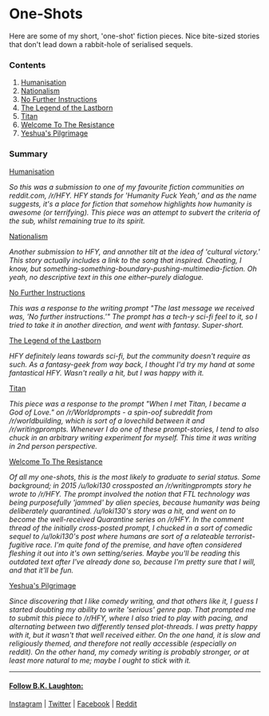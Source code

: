 # One-Shots
Here are some of my short, 'one-shot' fiction pieces. Nice bite-sized stories that don't lead down a rabbit-hole of serialised sequels.

### Contents
1. [Humanisation](http://bklaughton.com/OneShots/short_stories/humanisation.html)
2. [Nationalism](http://bklaughton.com/OneShots/short_stories/nationalism.html)
3. [No Further Instructions](http://bklaughton.com/OneShots/short_stories/no_further_instructions.html)
4. [The Legend of the Lastborn](http://bklaughton.com/OneShots/short_stories/the_legend_of_the_lastborn)
5. [Titan](http://bklaughton.com/OneShots/short_stories/titan.html)
6. [Welcome To The Resistance](http://bklaughton.com/OneShots/short_stories/welcome_to_the_resistance.html)
7. [Yeshua's Pilgrimage](http://bklaughton.com/OneShots/short_stories/yeshuas_pilgrimage.html)


### Summary
  [Humanisation](http://bklaughton.com/OneShots/short_stories/humanisation.html)

  _So this was a submission to one of my favourite fiction communities on reddit.com, /r/HFY. HFY stands for 'Humanity Fuck Yeah,' and as the name suggests, it's a place for fiction that somehow highlights how humanity is awesome (or terrifying). This piece was an attempt to subvert the criteria of the sub, whilst remaining true to its spirit._
  
  [Nationalism](http://bklaughton.com/OneShots/short_stories/nationalism.html)

  _Another submission to HFY, and annother tilt at the idea of 'cultural victory.' This story actually includes a link to the song that inspired. Cheating, I know, but something-something-boundary-pushing-multimedia-fiction. Oh yeah, no descriptive text in this one either–purely dialogue._
  
  [No Further Instructions](http://bklaughton.com/OneShots/short_stories/no_further_instructions.html)

  _This was a response to the writing prompt "The last message we received was, 'No further instructions.'" The prompt has a tech-y sci-fi feel to it, so I tried to take it in another direction, and went with fantasy. Super-short._

  [The Legend of the Lastborn](http://bklaughton.com/OneShots/short_stories/the_legend_of_the_lastborn)

  _HFY definitely leans towards sci-fi, but the community doesn't require as such. As a fantasy-geek from way back, I thought I'd try my hand at some fantastical HFY. Wasn't really a hit, but I was happy with it._

  [Titan](http://bklaughton.com/OneShots/short_stories/titan.html)

  _This piece was a response to the prompt "When I met Titan, I became a God of Love." on /r/Worldprompts - a spin-oof subreddit from /r/worldbuilding, which is sort of a lovechild between it and /r/writingprompts. Whenever I do one of these prompt-stories, I tend to also chuck in an arbitrary writing experiment for myself. This time it was writing in 2nd person perspective._

  [Welcome To The Resistance](http://bklaughton.com/OneShots/short_stories/welcome_to_the_resistance.html)

  _Of all my one-shots, this is the most likely to graduate to serial status. Some background; in 2015 /u/loki130 crossposted an /r/writingprompts story he wrote to /r/HFY. The prompt involved the notion that FTL technology was being purposefully 'jammed' by alien species, because humanity was being deliberately quarantined. /u/loki130's story was a hit, and went on to become the well-received Quarantine series on /r/HFY. In the comment thread of the initially cross-posted prompt, I chucked in a sort of comedic sequel to /u/loki130's post where humans are sort of a relateable terrorist-fugitive race. I'm quite fond of the premise, and have often considered fleshing it out into it's own setting/series. Maybe you'll be reading this outdated text after I've already done so, because I'm pretty sure that I will, and that it'll be fun._

  [Yeshua's Pilgrimage](http://bklaughton.com/OneShots/short_stories/yeshuas_pilgrimage.html)

  _Since discovering that I like comedy writing, and that others like it, I guess I started doubting my ability to write 'serious' genre pap. That prompted me to submit this piece to /r/HFY, where I also tried to play with pacing, and alternating between two differently tensed plot-threads. I was pretty happy with it, but it wasn't that well received either. On the one hand, it is slow and religiously themed, and therefore not really accessible (especially on reddit). On the other hand, my comedy writing is probably stronger, or at least more natural to me; maybe I ought to stick with it._


---
#### [Follow B.K. Laughton:](http://bklaughton.com) 
[Instagram](http://instagram.com/B.K.Laughton) | [Twitter](http://twitter.com/bklaughton) | [Facebook](https://www.facebook.com/BK-Laughton-607374252750161/) | [Reddit](http://reddit.com/r/ArchDuke)
